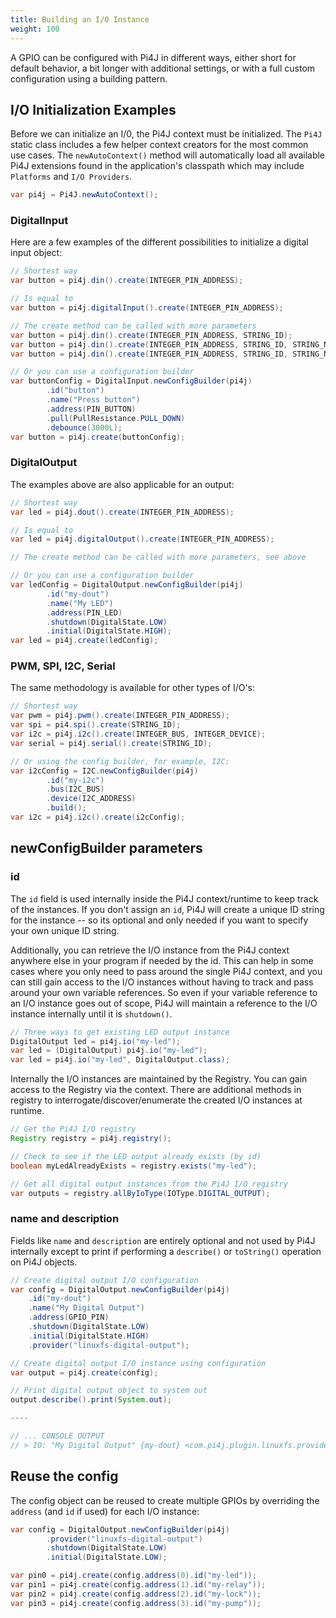 ```yaml
---
title: Building an I/O Instance
weight: 100
---
```


A GPIO can be configured with Pi4J in different ways, either short for default behavior, a bit longer with additional settings, or with a full custom configuration using a building pattern.

## I/O Initialization Examples

Before we can initialize an I/0, the Pi4J context must be initialized. The `Pi4J` static class includes a few helper context creators for the most common use cases.  The `newAutoContext()` method will automatically load all available Pi4J extensions found in the application's classpath which may include `Platforms` and `I/O Providers`.

```java
var pi4j = Pi4J.newAutoContext();
```

### DigitalInput

Here are a few examples of the different possibilities to initialize a digital input object:

```java
// Shortest way
var button = pi4j.din().create(INTEGER_PIN_ADDRESS);

// Is equal to
var button = pi4j.digitalInput().create(INTEGER_PIN_ADDRESS);

// The create method can be called with more parameters
var button = pi4j.din().create(INTEGER_PIN_ADDRESS, STRING_ID);
var button = pi4j.din().create(INTEGER_PIN_ADDRESS, STRING_ID, STRING_NAME);
var button = pi4j.din().create(INTEGER_PIN_ADDRESS, STRING_ID, STRING_NAME, STRING_DESCRIPTION);

// Or you can use a configuration builder
var buttonConfig = DigitalInput.newConfigBuilder(pi4j)
        .id("button")
        .name("Press button")
        .address(PIN_BUTTON)
        .pull(PullResistance.PULL_DOWN)
        .debounce(3000L);
var button = pi4j.create(buttonConfig);
``` 

### DigitalOutput

The examples above are also applicable for an output:

```java
// Shortest way
var led = pi4j.dout().create(INTEGER_PIN_ADDRESS);

// Is equal to
var led = pi4j.digitalOutput().create(INTEGER_PIN_ADDRESS);

// The create method can be called with more parameters, see above

// Or you can use a configuration builder
var ledConfig = DigitalOutput.newConfigBuilder(pi4j)
        .id("my-dout")
        .name("My LED")
        .address(PIN_LED)
        .shutdown(DigitalState.LOW)
        .initial(DigitalState.HIGH);
var led = pi4j.create(ledConfig);
``` 

### PWM, SPI, I2C, Serial

The same methodology is available for other types of I/O's:

```java
// Shortest way
var pwm = pi4j.pwm().create(INTEGER_PIN_ADDRESS);
var spi = pi4.spi().create(STRING_ID);
var i2c = pi4j.i2c().create(INTEGER_BUS, INTEGER_DEVICE);
var serial = pi4j.serial().create(STRING_ID);

// Or using the config builder, for example, I2C:
var i2cConfig = I2C.newConfigBuilder(pi4j)
        .id("my-i2c")
        .bus(I2C_BUS)
        .device(I2C_ADDRESS)
        .build();
var i2c = pi4j.i2c().create(i2cConfig);
```

## newConfigBuilder parameters

### id

The `id` field is used internally inside the Pi4J context/runtime to keep track of the instances. 
If you don't assign an `id`, Pi4J will create a unique ID string for the instance -- so its optional and only needed 
if you want to specify your own unique ID string. 

Additionally, you can retrieve the I/O instance from the Pi4J context anywhere else in your program if needed by the id. 
This can help in some cases where you only need to pass around the single Pi4J context, and you can still gain access to 
the I/O instances without having to track and pass around your own variable references. So even if your variable reference 
to an I/O instance goes out of scope, Pi4J will maintain a reference to the I/O instance internally until it is `shutdown()`.

```java
// Three ways to get existing LED output instance
DigitalOutput led = pi4j.io("my-led");
var led = (DigitalOutput) pi4j.io("my-led");
var led = pi4j.io("my-led", DigitalOutput.class);
```

Internally the I/O instances are maintained by the Registry. You can gain access to the Registry via the context. There 
are additional methods in registry to interrogate/discover/enumerate the created I/O instances at runtime.

```java
// Get the Pi4J I/O registry
Registry registry = pi4j.registry();

// Check to see if the LED output already exists (by id)
boolean myLedAlreadyExists = registry.exists("my-led");

// Get all digital output instances from the Pi4J I/O registry       
var outputs = registry.allByIoType(IOType.DIGITAL_OUTPUT);
```

### name and description

Fields like `name` and `description` are entirely optional and not used by Pi4J internally except to print if performing 
a `describe()` or `toString()` operation on Pi4J objects.

```java
// Create digital output I/O configuration
var config = DigitalOutput.newConfigBuilder(pi4j)
    .id("my-dout")
    .name("My Digital Output")
    .address(GPIO_PIN)
    .shutdown(DigitalState.LOW)
    .initial(DigitalState.HIGH)
    .provider("linuxfs-digital-output");

// Create digital output I/O instance using configuration
var output = pi4j.create(config);

// Print digital output object to system out
output.describe().print(System.out);

----

// ... CONSOLE OUTPUT
// > IO: "My Digital Output" {my-dout} <com.pi4j.plugin.linuxfs.provider.gpio.digital.LinuxFsDigitalOutput> {DOUT-26} 
```

## Reuse the config 

The config object can be reused to create multiple GPIOs by overriding the `address` (and `id` if used) for each I/O instance:

```java
var config = DigitalOutput.newConfigBuilder(pi4j)
        .provider("linuxfs-digital-output")
        .shutdown(DigitalState.LOW)
        .initial(DigitalState.LOW);

var pin0 = pi4j.create(config.address(0).id("my-led"));
var pin1 = pi4j.create(config.address(1).id("my-relay"));
var pin2 = pi4j.create(config.address(2).id("my-lock"));
var pin3 = pi4j.create(config.address(3).id("my-pump"));
```
